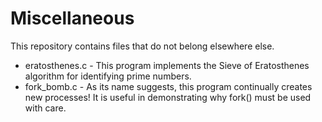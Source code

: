 # Miscellaneous
This repository contains files that do not belong elsewhere else.
- eratosthenes.c - This program implements the Sieve of Eratosthenes algorithm for identifying prime numbers.
- fork_bomb.c - As its name suggests, this program continually creates new processes! It is useful in demonstrating why fork() must be used with care.
